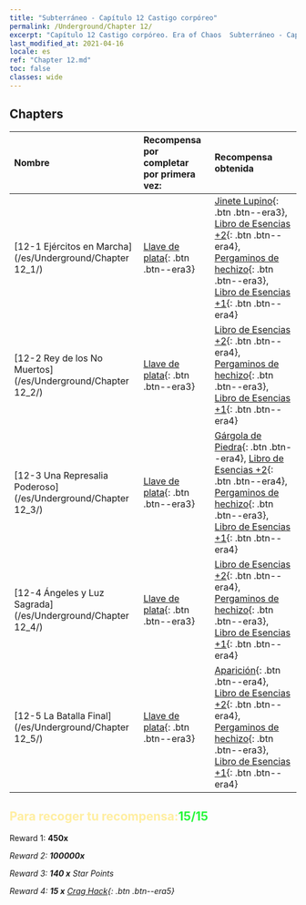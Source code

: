```yaml
---
title: "Subterráneo - Capítulo 12 Castigo corpóreo"
permalink: /Underground/Chapter 12/
excerpt: "Capítulo 12 Castigo corpóreo. Era of Chaos  Subterráneo - Capítulo 12. Castigo corpóreo"
last_modified_at: 2021-04-16
locale: es
ref: "Chapter 12.md"
toc: false
classes: wide
---
```


## Chapters

  | Nombre |  Recompensa por completar por primera vez: | Recompensa obtenida |
  |:------------|:------------|:------------| 
  | [12-1 Ejércitos en Marcha](/es/Underground/Chapter 12_1/) | [Llave de plata](/es/Items/con_693/){: .btn .btn--era3} | [Jinete Lupino](/es/Items/unt_218/){: .btn .btn--era3}, [Libro de Esencias +2](/es/Items/mat_53/){: .btn .btn--era4}, [Pergaminos de hechizo](/es/Items/con_694/){: .btn .btn--era3}, [Libro de Esencias +1](/es/Items/mat_46/){: .btn .btn--era4} |
  | [12-2 Rey de los No Muertos](/es/Underground/Chapter 12_2/) | [Llave de plata](/es/Items/con_693/){: .btn .btn--era3} | [Libro de Esencias +2](/es/Items/mat_53/){: .btn .btn--era4}, [Pergaminos de hechizo](/es/Items/con_694/){: .btn .btn--era3}, [Libro de Esencias +1](/es/Items/mat_46/){: .btn .btn--era4} |
  | [12-3 Una Represalia Poderoso](/es/Underground/Chapter 12_3/) | [Llave de plata](/es/Items/con_693/){: .btn .btn--era3} | [Gárgola de Piedra](/es/Items/unt_236/){: .btn .btn--era4}, [Libro de Esencias +2](/es/Items/mat_53/){: .btn .btn--era4}, [Pergaminos de hechizo](/es/Items/con_694/){: .btn .btn--era3}, [Libro de Esencias +1](/es/Items/mat_46/){: .btn .btn--era4} |
  | [12-4 Ángeles y Luz Sagrada](/es/Underground/Chapter 12_4/) | [Llave de plata](/es/Items/con_693/){: .btn .btn--era3} | [Libro de Esencias +2](/es/Items/mat_53/){: .btn .btn--era4}, [Pergaminos de hechizo](/es/Items/con_694/){: .btn .btn--era3}, [Libro de Esencias +1](/es/Items/mat_46/){: .btn .btn--era4} |
  | [12-5 La Batalla Final](/es/Underground/Chapter 12_5/) | [Llave de plata](/es/Items/con_693/){: .btn .btn--era3} | [Aparición](/es/Items/unt_210/){: .btn .btn--era4}, [Libro de Esencias +2](/es/Items/mat_53/){: .btn .btn--era4}, [Pergaminos de hechizo](/es/Items/con_694/){: .btn .btn--era3}, [Libro de Esencias +1](/es/Items/mat_46/){: .btn .btn--era4} |


## <span style="color: #ffeea0">Para recoger tu recompensa:</span><span style="color: #27f73a">15/15</span>

 Reward 1:  **450x** <i class="fas fa-gem"/>

 Reward 2:  **100000x** <i class="fas fa-coins"/>

 Reward 3: **140 x** Star Points

 Reward 4: **15 x** [Crag Hack](/es/Items/her_375/){: .btn .btn--era5}

